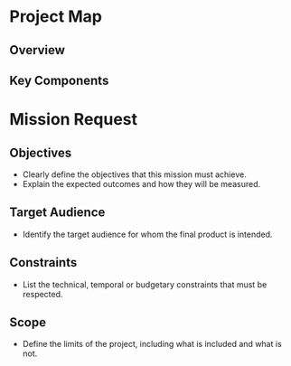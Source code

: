 # Project Map

## Overview

## Key Components
# Mission Request

## Objectives
- Clearly define the objectives that this mission must achieve.
- Explain the expected outcomes and how they will be measured.

## Target Audience
- Identify the target audience for whom the final product is intended.

## Constraints
- List the technical, temporal or budgetary constraints that must be respected.

## Scope
- Define the limits of the project, including what is included and what is not.
